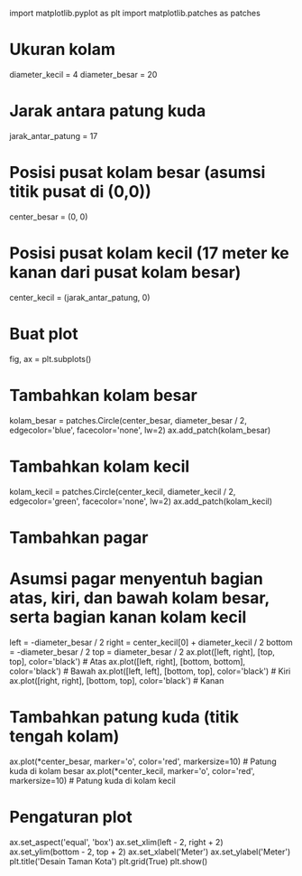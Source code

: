 import matplotlib.pyplot as plt
import matplotlib.patches as patches

# Ukuran kolam
diameter_kecil = 4
diameter_besar = 20

# Jarak antara patung kuda
jarak_antar_patung = 17

# Posisi pusat kolam besar (asumsi titik pusat di (0,0))
center_besar = (0, 0)

# Posisi pusat kolam kecil (17 meter ke kanan dari pusat kolam besar)
center_kecil = (jarak_antar_patung, 0)

# Buat plot
fig, ax = plt.subplots()

# Tambahkan kolam besar
kolam_besar = patches.Circle(center_besar, diameter_besar / 2, edgecolor='blue', facecolor='none', lw=2)
ax.add_patch(kolam_besar)

# Tambahkan kolam kecil
kolam_kecil = patches.Circle(center_kecil, diameter_kecil / 2, edgecolor='green', facecolor='none', lw=2)
ax.add_patch(kolam_kecil)

# Tambahkan pagar
# Asumsi pagar menyentuh bagian atas, kiri, dan bawah kolam besar, serta bagian kanan kolam kecil
left = -diameter_besar / 2
right = center_kecil[0] + diameter_kecil / 2
bottom = -diameter_besar / 2
top = diameter_besar / 2
ax.plot([left, right], [top, top], color='black')  # Atas
ax.plot([left, right], [bottom, bottom], color='black')  # Bawah
ax.plot([left, left], [bottom, top], color='black')  # Kiri
ax.plot([right, right], [bottom, top], color='black')  # Kanan

# Tambahkan patung kuda (titik tengah kolam)
ax.plot(*center_besar, marker='o', color='red', markersize=10)  # Patung kuda di kolam besar
ax.plot(*center_kecil, marker='o', color='red', markersize=10)  # Patung kuda di kolam kecil

# Pengaturan plot
ax.set_aspect('equal', 'box')
ax.set_xlim(left - 2, right + 2)
ax.set_ylim(bottom - 2, top + 2)
ax.set_xlabel('Meter')
ax.set_ylabel('Meter')
plt.title('Desain Taman Kota')
plt.grid(True)
plt.show()

